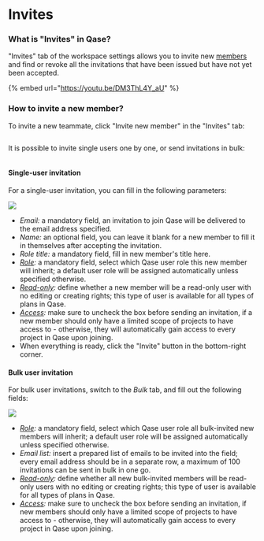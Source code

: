 # Invites

### What is "Invites" in Qase?

"Invites" tab of the workspace settings allows you to invite new [members](https://help.qase.io/en/articles/5563739-workspace-management-users) and find or revoke all the invitations that have been issued but have not yet been accepted.

{% embed url="https://youtu.be/DM3ThL4Y_aU" %}

### How to invite a new member? <a href="#h_70da117e32" id="h_70da117e32"></a>

To invite a new teammate, click "Invite new member" in the "Invites" tab:

<figure><img src="https://qase.intercom-attachments-7.com/i/o/597165202/5e90bef21eab223292d48196/XFsmvf4V6wkztirwY6I2yal7usjGaa4fl5hIHG0yxSD0FEFkOJvHpLo7HqgoXNm0wxzeWYWKTiscXFwwEHxe4Cwdn7e_YpfWiQgvRIRIrRRzPRQrv0J2pXfZqyW3_3aVcvQWXc8gZhjxPoloncr-LskplqxcUnUAuLz0_HwpzLb1GB9yCQSsjgPyEw" alt=""><figcaption></figcaption></figure>

It is possible to invite single users one by one, or send invitations in bulk:

<figure><img src="https://qase.intercom-attachments-7.com/i/o/597165208/f469335acd4782b8e62366d7/W89zrjoHefH75WMyAqS6Neg-XeIx1cxC6TJZOOEtJrIHWJp7Hdg4Q6VPdjQDYJOvJcZmPMtiO7XEvAMUiOOEk_0ZSeXzbSv0j-9hn0lDnxk1BtsMMFT7z36xhAVPoEDzFD3yDhYBI8NQTxXiHGNJk35Qbg2BZeHY-cKNtlHN53eP_QWnwykuppdUww" alt=""><figcaption></figcaption></figure>

#### Single-user invitation

For a single-user invitation, you can fill in the following parameters:

[![](https://qase.intercom-attachments-7.com/i/o/597165210/767c0c7f4d71b5886ca5d36a/gLu\_Ix9BgijyuyFBDtp93qDCA9\_HiIenS48K5bXeBKSf\_geqScZ-M6WPaxcRxW\_tHixFvQQFGk6q7MF\_eW\_UVf9oT0DpXW6he8FPM0472peUcXPS92SJ71fqHOtsoWE-7qmf081Gw3QH-zDAhdBZ0if-yoE0Er-lh6AIvaoQPYF7UYVvbdI6qtZHgQ)](https://qase.intercom-attachments-7.com/i/o/597165210/767c0c7f4d71b5886ca5d36a/gLu\_Ix9BgijyuyFBDtp93qDCA9\_HiIenS48K5bXeBKSf\_geqScZ-M6WPaxcRxW\_tHixFvQQFGk6q7MF\_eW\_UVf9oT0DpXW6he8FPM0472peUcXPS92SJ71fqHOtsoWE-7qmf081Gw3QH-zDAhdBZ0if-yoE0Er-lh6AIvaoQPYF7UYVvbdI6qtZHgQ)

* _Email:_ a mandatory field, an invitation to join Qase will be delivered to the email address specified.
* _Name:_ an optional field, you can leave it blank for a new member to fill it in themselves after accepting the invitation.
* _Role title:_ a mandatory field, fill in new member's title here.
* [_Role_](https://help.qase.io/en/articles/5563741-workspace-management-roles)_:_ a mandatory field, select which Qase user role this new member will inherit; a default user role will be assigned automatically unless specified otherwise.
* [_Read-only_](https://help.qase.io/en/articles/6417204-how-do-i-invite-a-read-only-user)_:_ define whether a new member will be a read-only user with no editing or creating rights; this type of user is available for all types of plans in Qase.
* [_Access_](https://help.qase.io/en/articles/5563706-projects#h\_e70fd5f298)_:_ make sure to uncheck the box before sending an invitation, if a new member should only have a limited scope of projects to have access to - otherwise, they will automatically gain access to every project in Qase upon joining.
* When everything is ready, click the "Invite" button in the bottom-right corner.

#### Bulk user invitation

For bulk user invitations, switch to the _Bulk_ tab, and fill out the following fields:

[![](https://qase.intercom-attachments-7.com/i/o/597165214/41f6e27f519994bd810ad447/GAF76oq74vyyKLqNSEfl1HEQn1doQ9b3QHeENr8iX62w18pIGe969OXw1NbvUqMWlu\_kewWkD0v-Ty9YibPMhgdUqk49ebMI0xV66zUaTMu8g6CXBvp3uRYVg6bOPWxGtJgCZ2TaFOVDzTOn4c31P5PTaeIXFLqLhW-ad6x1HiHyTNbQpNVKWw6v3A)](https://qase.intercom-attachments-7.com/i/o/597165214/41f6e27f519994bd810ad447/GAF76oq74vyyKLqNSEfl1HEQn1doQ9b3QHeENr8iX62w18pIGe969OXw1NbvUqMWlu\_kewWkD0v-Ty9YibPMhgdUqk49ebMI0xV66zUaTMu8g6CXBvp3uRYVg6bOPWxGtJgCZ2TaFOVDzTOn4c31P5PTaeIXFLqLhW-ad6x1HiHyTNbQpNVKWw6v3A)

* [_Role_](https://help.qase.io/en/articles/5563741-workspace-management-roles)_:_ a mandatory field, select which Qase user role all bulk-invited new members will inherit; a default user role will be assigned automatically unless specified otherwise.
* _Email list:_ insert a prepared list of emails to be invited into the field; every email address should be in a separate row, a maximum of 100 invitations can be sent in bulk in one go.
* [_Read-only_](https://help.qase.io/en/articles/6417204-how-do-i-invite-a-read-only-user)_:_ define whether all new bulk-invited members will be read-only users with no editing or creating rights; this type of user is available for all types of plans in Qase.
* [_Access_](https://help.qase.io/en/articles/5563706-projects#h\_e70fd5f298)_:_ make sure to uncheck the box before sending an invitation, if new members should only have a limited scope of projects to have access to - otherwise, they will automatically gain access to every project in Qase upon joining.
